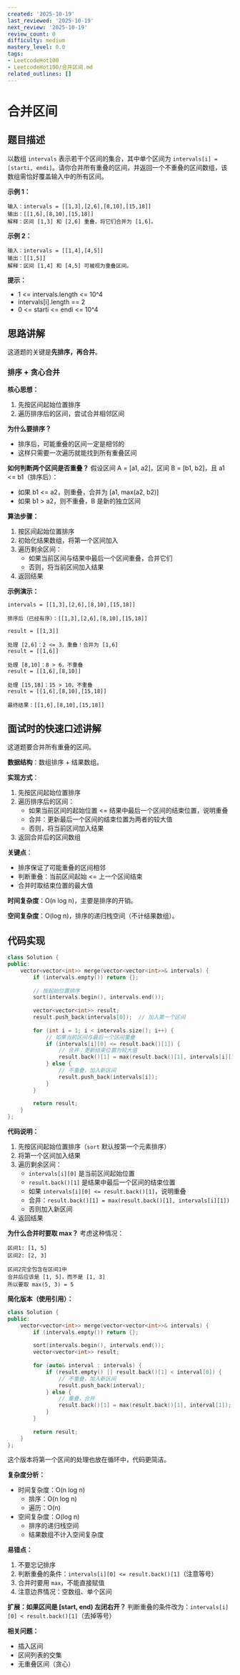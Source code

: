 ```yaml
---
created: '2025-10-19'
last_reviewed: '2025-10-19'
next_review: '2025-10-19'
review_count: 0
difficulty: medium
mastery_level: 0.0
tags:
- LeetcodeHot100
- LeetcodeHot100/合并区间.md
related_outlines: []
---
```


# 合并区间

## 题目描述

以数组 `intervals` 表示若干个区间的集合，其中单个区间为 `intervals[i] = [starti, endi]`。请你合并所有重叠的区间，并返回一个不重叠的区间数组，该数组需恰好覆盖输入中的所有区间。

**示例 1：**
```
输入：intervals = [[1,3],[2,6],[8,10],[15,18]]
输出：[[1,6],[8,10],[15,18]]
解释：区间 [1,3] 和 [2,6] 重叠，将它们合并为 [1,6]。
```

**示例 2：**
```
输入：intervals = [[1,4],[4,5]]
输出：[[1,5]]
解释：区间 [1,4] 和 [4,5] 可被视为重叠区间。
```

**提示：**
- 1 <= intervals.length <= 10^4
- intervals[i].length == 2
- 0 <= starti <= endi <= 10^4

## 思路讲解

这道题的关键是**先排序，再合并**。

### 排序 + 贪心合并

**核心思想：**
1. 先按区间起始位置排序
2. 遍历排序后的区间，尝试合并相邻区间

**为什么要排序？**
- 排序后，可能重叠的区间一定是相邻的
- 这样只需要一次遍历就能找到所有重叠区间

**如何判断两个区间是否重叠？**
假设区间 A = [a1, a2]，区间 B = [b1, b2]，且 a1 <= b1（排序后）：
- 如果 b1 <= a2，则重叠，合并为 [a1, max(a2, b2)]
- 如果 b1 > a2，则不重叠，B 是新的独立区间

**算法步骤：**
1. 按区间起始位置排序
2. 初始化结果数组，将第一个区间加入
3. 遍历剩余区间：
   - 如果当前区间与结果中最后一个区间重叠，合并它们
   - 否则，将当前区间加入结果
4. 返回结果

**示例演示：**
```
intervals = [[1,3],[2,6],[8,10],[15,18]]

排序后（已经有序）：[[1,3],[2,6],[8,10],[15,18]]

result = [[1,3]]

处理 [2,6]：2 <= 3，重叠！合并为 [1,6]
result = [[1,6]]

处理 [8,10]：8 > 6，不重叠
result = [[1,6],[8,10]]

处理 [15,18]：15 > 10，不重叠
result = [[1,6],[8,10],[15,18]]

最终结果：[[1,6],[8,10],[15,18]]
```

## 面试时的快速口述讲解

这道题要合并所有重叠的区间。

**数据结构**：数组排序 + 结果数组。

**实现方式**：
1. 先按区间起始位置排序
2. 遍历排序后的区间：
   - 如果当前区间的起始位置 <= 结果中最后一个区间的结束位置，说明重叠
   - 合并：更新最后一个区间的结束位置为两者的较大值
   - 否则，将当前区间加入结果
3. 返回合并后的区间数组

**关键点**：
- 排序保证了可能重叠的区间相邻
- 判断重叠：当前区间起始 <= 上一个区间结束
- 合并时取结束位置的最大值

**时间复杂度**：O(n log n)，主要是排序的开销。

**空间复杂度**：O(log n)，排序的递归栈空间（不计结果数组）。

## 代码实现

```cpp
class Solution {
public:
    vector<vector<int>> merge(vector<vector<int>>& intervals) {
        if (intervals.empty()) return {};
        
        // 按起始位置排序
        sort(intervals.begin(), intervals.end());
        
        vector<vector<int>> result;
        result.push_back(intervals[0]);  // 加入第一个区间
        
        for (int i = 1; i < intervals.size(); i++) {
            // 如果当前区间与最后一个区间重叠
            if (intervals[i][0] <= result.back()[1]) {
                // 合并：更新结束位置为较大值
                result.back()[1] = max(result.back()[1], intervals[i][1]);
            } else {
                // 不重叠，加入新区间
                result.push_back(intervals[i]);
            }
        }
        
        return result;
    }
};
```

**代码说明：**
1. 先按区间起始位置排序（`sort` 默认按第一个元素排序）
2. 将第一个区间加入结果
3. 遍历剩余区间：
   - `intervals[i][0]` 是当前区间起始位置
   - `result.back()[1]` 是结果中最后一个区间的结束位置
   - 如果 `intervals[i][0] <= result.back()[1]`，说明重叠
   - 合并：`result.back()[1] = max(result.back()[1], intervals[i][1])`
   - 否则加入新区间
4. 返回结果

**为什么合并时要取 max？**
考虑这种情况：
```
区间1: [1, 5]
区间2: [2, 3]

区间2完全包含在区间1中
合并后应该是 [1, 5]，而不是 [1, 3]
所以要取 max(5, 3) = 5
```

**简化版本（使用引用）：**
```cpp
class Solution {
public:
    vector<vector<int>> merge(vector<vector<int>>& intervals) {
        if (intervals.empty()) return {};
        
        sort(intervals.begin(), intervals.end());
        vector<vector<int>> result;
        
        for (auto& interval : intervals) {
            if (result.empty() || result.back()[1] < interval[0]) {
                // 不重叠，加入新区间
                result.push_back(interval);
            } else {
                // 重叠，合并
                result.back()[1] = max(result.back()[1], interval[1]);
            }
        }
        
        return result;
    }
};
```

这个版本将第一个区间的处理也放在循环中，代码更简洁。

**复杂度分析：**
- 时间复杂度：O(n log n)
  - 排序：O(n log n)
  - 遍历：O(n)
- 空间复杂度：O(log n)
  - 排序的递归栈空间
  - 结果数组不计入空间复杂度

**易错点：**
1. 不要忘记排序
2. 判断重叠的条件：`intervals[i][0] <= result.back()[1]`（注意等号）
3. 合并时要用 `max`，不能直接赋值
4. 注意边界情况：空数组、单个区间

**扩展：如果区间是 [start, end) 左闭右开？**
判断重叠的条件改为：`intervals[i][0] < result.back()[1]`（去掉等号）

**相关问题：**
- 插入区间
- 区间列表的交集
- 无重叠区间（贪心）

